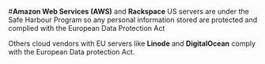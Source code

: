 #**Amazon Web Services (AWS)** and **Rackspace** US servers are under the Safe Harbour Program so any personal information stored are protected and complied with the European Data Protection Act

Others cloud vendors with EU servers like **Linode** and **DigitalOcean** comply with the European Data protection Act.
